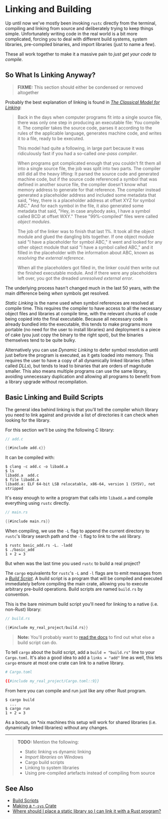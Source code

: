 # Linking and Building

Up until now we've mostly been invoking `rustc` directly from the terminal,
compiling and linking from source and deliberately trying to keep things
simple. Unfortunately writing code in the real world is a bit more complicated,
forcing you to deal with different build systems, system libraries,
pre-compiled binaries, and import libraries (just to name a few).

These all work together to make it a massive pain to *just get your code to
compile*.

## So What Is Linking Anyway?

> **FIXME:** This section should either be condensed or removed altogether

Probably the best explanation of linking is found in [*The Classical Model for
Linking*]:

> Back in the days when computer programs fit into a single source file, there
> was only one step in producing an executable file: You compile it. The
> compiler takes the source code, parses it according to the rules of the
> applicable language, generates machine code, and writes it to a file, ready
> to be executed.
>
> This model had quite a following, in large part because it was ridiculously
> fast if you had a so-called *one-pass compiler*.
>
> When programs got complicated enough that you couldn't fit them all into a
> single source file, the job was split into two parts. The compiler still did
> all the heavy lifting: It parsed the source code and generated machine code,
> but if the source code referenced a symbol that was defined in another source
> file, the compiler doesn't know what memory address to generate for that
> reference. The compiler instead generated a placeholder address and included
> some metadata that said, "Hey, there is a placeholder address at offset XYZ
> for symbol ABC." And for each symbol in the file, it also generated some
> metadata that said, "Hey, in case anybody asks, I have a symbol called BCD at
> offset WXY." These "99%-compiled" files were called *object modules*.
>
> The job of the linker was to finish that last 1%. It took all the object
> module and glued the dangling bits together. If one object module said "I
> have a placeholder for symbol ABC," it went and looked for any other object
> module that said "I have a symbol called ABC," and it filled in the
> placeholder with the information about ABC, known as *resolving the external
> reference*.
>
> When all the placeholders got filled in, the linker could then write out the
> finished executable module. And if there were any placeholders left over, you
> got the dreaded *unresolved external error*.

The underlying process hasn't changed much in the last 50 years, with the main
difference being *when* symbols get resolved.

*Static Linking* is the name used when symbol references are resolved at
compile time. This requires the compiler to have access to all the necessary
object files and libraries at compile time, with the relevant chunks of code
being copied into the final executable. Because all necessary code is already
bundled into the executable, this tends to make programs more portable (no need
for the user to install libraries) and deployment is a piece of cake (you just
copy the binary to the right spot), but the binaries themselves tend to be
quite bulky.

Alternatively you can use *Dynamic Linking* to defer symbol resolution until
just before the program is executed, as it gets loaded into memory. This
requires the user to have a copy of all dynamically linked libraries (often
called *DLLs*), but tends to lead to binaries that are orders of magnitude
smaller. This also means multiple programs can use the same library, avoiding
unnecessary duplication and allowing all programs to benefit from a library
upgrade without recompilation.

## Basic Linking and Build Scripts

The general idea behind linking is that you'll tell the compiler which library
you need to link against and provide a list of directories it can check when
looking for the library.

For this section we'll be using the following C library:

```c
// add.c

{{#include add.c}}
```

It can be compiled with:

```console
$ clang -c add.c -o libadd.a
$ ls
libadd.a  add.c
$ file libadd.a
libadd.a: ELF 64-bit LSB relocatable, x86-64, version 1 (SYSV), not stripped
```

It's easy enough to write a program that calls into `libadd.a` and compile
everything using `rustc` directly.

```rust
// main.rs

{{#include main.rs}}
```

When compiling, we use the `-L` flag to append the current directory to
`rustc`'s library search path and the `-l` flag to link to the `add`
library.

```console
$ rustc basic_add.rs -L. -ladd
$ ./basic_add
1 + 2 = 3
```

But when was the last time you used `rustc` to build a real project?

The `cargo` equivalents for `rustc`'s `-L` and `-l` flags are to emit messages
from a [*Build Script*][bs]. A build script is a program that will be compiled
and executed immediately before compiling the main crate, allowing you to
execute arbitrary pre-build operations. Build scripts are named `build.rs` by
convention.

This is the bare minimum build script you'll need for linking to a native
(i.e. non-Rust) library:

```rust
// build.rs

{{#include my_real_project/build.rs}}
```

> **Note:** You'll probably want to [read the docs][bs] to find out what else
> a build script can do.

To tell `cargo` about the build script, add a `build = "build.rs"` line to your
`Cargo.toml`. It's also a good idea to add a `links = "add"` line as well,
this lets `cargo` ensure at most one crate can link to a native library.

```toml
# Cargo.toml

{{#include my_real_project/Cargo.toml::9}}
```

From here you can compile and run just like any other Rust program.

```console
$ cargo build
  ...
$ cargo run
1 + 2 = 3
```

As a bonus, on \*nix machines this setup will work for shared libraries (i.e.
dynamically linked libraries) without any changes.

---

> **TODO:** Mention the following:
>
> - Static linking vs dynamic linking
> - *Import libraries* on Windows
> - Cargo build scripts
> - Linking to system libraries
> - Using pre-compiled artefacts instead of compiling from source

## See Also

- [Build Scripts][bs]
- [Making a `*-sys` Crate](https://kornel.ski/rust-sys-crate)
- [Where should I place a static library so I can link it with a Rust program?](https://stackoverflow.com/questions/43826572/where-should-i-place-a-static-library-so-i-can-link-it-with-a-rust-program)


[*The Classical Model for Linking*]: https://blogs.msdn.microsoft.com/oldnewthing/20091012-00/?p=16413/
[bs]: https://doc.rust-lang.org/cargo/reference/build-scripts.html
